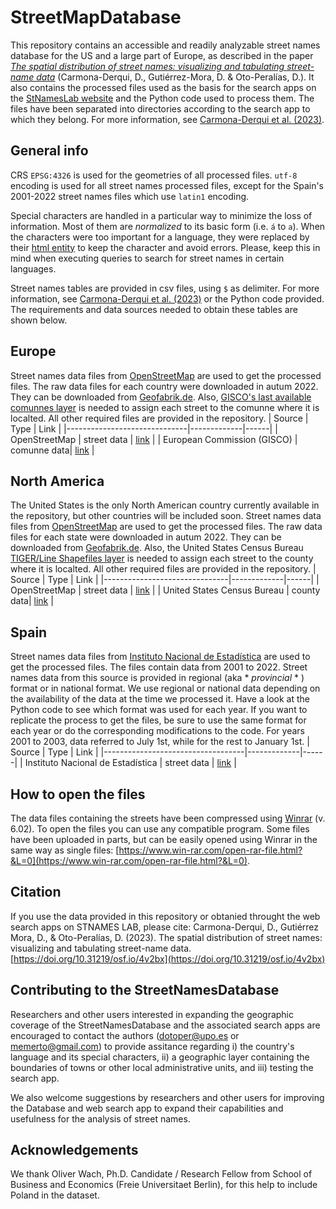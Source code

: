 # StreetMapDatabase

This repository contains an accessible and readily analyzable street names database for the US and a large part of Europe, as described in the paper [*The spatial distribution of street names: visualizing and tabulating street-name data*](https://osf.io/4v2bx/) (Carmona-Derqui, D., Gutiérrez-Mora, D. & Oto-Peralías, D.). It also contains the processed files used as the basis for the search apps on the [StNamesLab website](https://en.stnameslab.com/) and the Python code used to process them. The files have been separated into directories according to the search app to which they belong. For more information, see [Carmona-Derqui et al. (2023)](https://osf.io/4v2bx/).

## General info

CRS `EPSG:4326` is used for the geometries of all processed files. `utf-8` encoding is used for all street names processed files, except for the Spain's 2001-2022 street names files which use `latin1` encoding. 

Special characters are handled in a particular way to minimize the loss of information. Most of them are *normalized* to its basic form (i.e. `á` to `a`). When the characters were too important for a language, they were replaced by their [html entity](https://oinam.github.io/entities/) to keep the character and avoid errors. Please, keep this in mind when executing queries to search for street names in certain languages. 

Street names tables are provided in csv files, using `$` as delimiter. For more information, see [Carmona-Derqui et al. (2023)](https://osf.io/4v2bx/) or the Python code provided. The requirements and data sources needed to obtain these tables are shown below.

## Europe

Street names data files from [OpenStreetMap](https://www.openstreetmap.org) are used to get the processed files. The raw data files for each country were downloaded in autum 2022. They can be downloaded from [Geofabrik.de](https://download.geofabrik.de/europe.html). Also, [GISCO's last available comunnes layer](https://ec.europa.eu/eurostat/web/gisco/geodata/reference-data/administrative-units-statistical-units/communes#communes16) is needed to assign each street to the comunne where it is localted. All other required files are provided in the repository.
| Source                       | Type        | Link |
|------------------------------|-------------|------|
| OpenStreetMap                | street data | [link](https://download.geofabrik.de/europe.html) |
| European Commission (GISCO)  | comunne data| [link](https://ec.europa.eu/eurostat/web/gisco/geodata/reference-data/administrative-units-statistical-units/communes#communes16) |

## North America

The United States is the only North American country currently available in the repository, but other countries will be included soon. Street names data files from [OpenStreetMap](https://www.openstreetmap.org) are used to get the processed files. The raw data files for each state were downloaded in autum 2022. They can be downloaded from [Geofabrik.de](https://download.geofabrik.de/north-america/us.html). Also, the United States Census Bureau [TIGER/Line Shapefiles layer](https://www.census.gov/geographies/mapping-files/time-series/geo/tiger-line-file.2022.html#list-tab-BTALRXTZNDNCPWZV4F) is needed to assign each street to the county where it is localted. All other required files are provided in the repository.
| Source                        | Type        | Link |
|-------------------------------|-------------|------|
| OpenStreetMap                 | street data | [link](https://download.geofabrik.de/north-america/us.html) |
| United States Census Bureau   | county data| [link](https://www.census.gov/geographies/mapping-files/time-series/geo/tiger-line-file.2022.html#list-tab-BTALRXTZNDNCPWZV4F) |  

## Spain

Street names data files from [Instituto Nacional de Estadística](https://www.ine.es/ss/Satellite?L=es_ES&c=Page&cid=1259952026632&p=1259952026632&pagename=ProductosYServicios%2FPYSLayout) are used to get the processed files. The files contain data from 2001 to 2022. Street names data from this source is provided in regional (aka * *provincial* * ) format or in national format. We use regional or national data depending on the availability of the data at the time we processed it. Have a look at the Python code to see which format was used for each year. If you want to replicate the process to get the files, be sure to use the same format for each year or do the corresponding modifications to the code. For years 2001 to 2003, data referred to July 1st, while for the rest to January 1st.
| Source | Type | Link |
|-----------------------------------|-------------|------|
| Instituto Nacional de Estadística | street data | [link](https://www.ine.es/ss/Satellite?L=es_ES&c=Page&cid=1259952026632&p=1259952026632&pagename=ProductosYServicios%2FPYSLayout) |

## How to open the files

The data files containing the streets have been compressed using [Winrar](https://www.win-rar.com) (v. 6.02). To open the files you can use any compatible program. Some files have been uploaded in parts, but can be easily opened using Winrar in the same way as single files: [https://www.win-rar.com/open-rar-file.html?&L=0](https://www.win-rar.com/open-rar-file.html?&L=0).

## Citation
If you use the data provided in this repository or obtanied throught the web search apps on STNAMES LAB, please cite:
Carmona-Derqui, D., Gutiérrez Mora, D., & Oto-Peralías, D. (2023). The spatial distribution of street names: visualizing and tabulating street-name data. [https://doi.org/10.31219/osf.io/4v2bx](https://doi.org/10.31219/osf.io/4v2bx)

## Contributing to the StreetNamesDatabase
Researchers and other users interested in expanding the geographic coverage of the StreetNamesDatabase and the associated search apps are encouraged to contact the authors (dotoper@upo.es or memerto@gmail.com) to provide assitance regarding i) the country's language and its special characters, ii) a geographic layer containing the boundaries of towns or other local administrative units, and iii) testing the search app.

We also welcome suggestions by researchers and other users for improving the Database and web search app to expand their capabilities and usefulness for the analysis of street names.

## Acknowledgements
We thank Oliver Wach, Ph.D. Candidate / Research Fellow from School of Business and Economics (Freie Universitaet Berlin), for this help to include Poland in the dataset.
